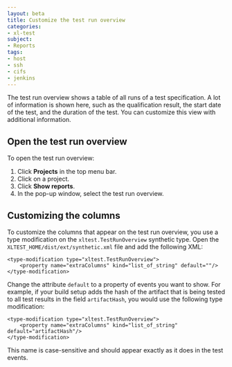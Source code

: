 ```yaml
---
layout: beta
title: Customize the test run overview
categories:
- xl-test
subject:
- Reports
tags:
- host
- ssh
- cifs
- jenkins
---
```


The test run overview shows a table of all runs of a test specification. A lot of information is shown here, such as the qualification result, the start date of the test, and the duration of the test. You can customize this view with additional information.

## Open the test run overview

To open the test run overview:

1. Click **Projects** in the top menu bar.
1. Click on a project.
2. Click **Show reports**.
3. In the pop-up window, select the test run overview.

## Customizing the columns

To customize the columns that appear on the test run overview, you use a type modification on the `xltest.TestRunOverview` synthetic type. Open the `XLTEST_HOME/dist/ext/synthetic.xml` file and add the following XML: 

    <type-modification type="xltest.TestRunOverview">
        <property name="extraColumns" kind="list_of_string" default=""/>
    </type-modification>

Change the attribute `default` to a property of events you want to show. For example, if your build setup adds the hash of the artifact that is being tested to all test results in the field `artifactHash`, you would use the following type modification:

    <type-modification type="xltest.TestRunOverview">
        <property name="extraColumns" kind="list_of_string" default="artifactHash"/>
    </type-modification>
    
This name is case-sensitive and should appear exactly as it does in the test events.
